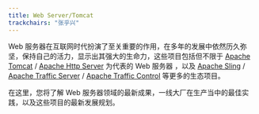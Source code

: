 ```yaml
---
title: Web Server/Tomcat
trackchairs: "张乎兴"
---
```




Web 服务器在互联网时代扮演了至关重要的作用，在多年的发展中依然历久弥坚，保持自己的活力，显示出其强大的生命力，这些项目包括但不限于 [Apache Tomcat](https://tomcat.apache.org) / [Apache Http Server](https://httpd.apache.org/) 为代表的 Web 服务器 ，以及 [Apache Sling](https://sling.apache.org/) / [Apache Traffic Server](https://trafficserver.apache.org/) / [Apache Traffic Control](https://trafficcontrol.apache.org/) 等更多的生态项目。

在这里，您将了解 Web 服务器领域的最新成果，一线大厂在生产当中的最佳实践，以及这些项目的最新发展规划。
